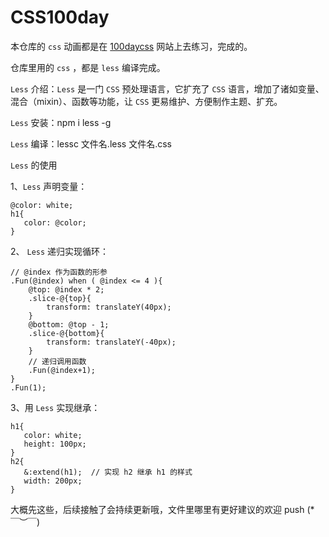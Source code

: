 # CSS100day

本仓库的 ```css``` 动画都是在 [100daycss](https://100dayscss.com/) 网站上去练习，完成的。

仓库里用的 ```css``` ，都是 ```less``` 编译完成。

```Less``` 介绍：```Less``` 是一门 ```CSS``` 预处理语言，它扩充了 ```CSS``` 语言，增加了诸如变量、混合（mixin）、函数等功能，让 ```CSS``` 更易维护、方便制作主题、扩充。

```Less``` 安装：npm i less -g

```Less``` 编译：lessc 文件名.less 文件名.css

```Less``` 的使用

1、```Less``` 声明变量：

```
@color: white;
h1{
   color: @color;
}
```

2、 ```Less``` 递归实现循环：
```
// @index 作为函数的形参
.Fun(@index) when ( @index <= 4 ){
    @top: @index * 2;
    .slice-@{top}{
        transform: translateY(40px);
    }
    @bottom: @top - 1;
    .slice-@{bottom}{
        transform: translateY(-40px);
    }
    // 递归调用函数
    .Fun(@index+1);
}
.Fun(1);

```

3、用 ```Less``` 实现继承：
```
h1{
   color: white;
   height: 100px;
}
h2{
   &:extend(h1);  // 实现 h2 继承 h1 的样式
   width: 200px;
}
```

大概先这些，后续接触了会持续更新哦，文件里哪里有更好建议的欢迎 push (*￣︶￣)

